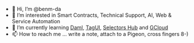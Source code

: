 - 👋 Hi, I’m @benm-da
- 👀 I’m interested in Smart Contracts, Technical Support, AI, Web & Service Automation
- 🌱 I’m currently learning [Daml](https://daml.com/), [TagUI](https://github.com/kelaberetiv/TagUI), [Selectors Hub](https://selectorshub.com/) and [GCloud](https://cloud.google.com/)
- 📫 How to reach me ... write a note, attach to a Pigeon, cross fingers 8-)

<!---
benm-da/benm-da is a ✨ special ✨ repository because its `README.md` (this file) appears on your GitHub profile.
You can click the Preview link to take a look at your changes.
--->
